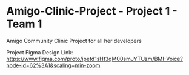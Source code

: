 # Amigo-Clinic-Project - Project 1 - Team 1
Amigo Community Clinic Project for all her developers


Project Figma Design Link: https://www.figma.com/proto/ipetd1sHt3qM00smJYTUzm/BMI-Voice?node-id=62%3A1&scaling=min-zoom
